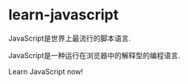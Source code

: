 # learn-javascript

 JavaScript是世界上最流行的脚本语言.
 
 JavaScript是一种运行在浏览器中的解释型的编程语言.

Learn JavaScript now!

